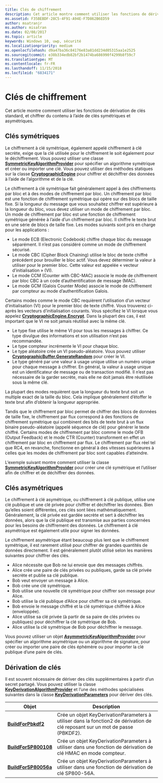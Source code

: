 ```yaml
---
title: Clés de chiffrement
description: Cet article montre comment utiliser les fonctions de dérivation de clés standard, et chiffrer du contenu à l’aide de clés symétriques et asymétriques.
ms.assetid: F35BEBDF-28C5-4F91-A94E-F7D862B6ED59
author: msatranjr
ms.author: misatran
ms.date: 02/08/2017
ms.topic: article
keywords: Windows 10, uwp, sécurité
ms.localizationpriority: medium
ms.openlocfilehash: d9a47ba36c84176e83a81dd234d05315aa1e2525
ms.sourcegitcommit: e38b334edb82bf2b1474ba686990f4299b8f59c7
ms.translationtype: MT
ms.contentlocale: fr-FR
ms.lasthandoff: 11/15/2018
ms.locfileid: "6834171"
---
```

# <a name="cryptographic-keys"></a>Clés de chiffrement




Cet article montre comment utiliser les fonctions de dérivation de clés standard, et chiffrer du contenu à l’aide de clés symétriques et asymétriques. 

## <a name="symmetric-keys"></a>Clés symétriques


Le chiffrement à clé symétrique, également appelé chiffrement à clé secrète, exige que la clé utilisée pour le chiffrement le soit également pour le déchiffrement. Vous pouvez utiliser une classe [**SymmetricKeyAlgorithmProvider**](https://msdn.microsoft.com/library/windows/apps/br241537) pour spécifier un algorithme symétrique et créer ou importer une clé. Vous pouvez utiliser des méthodes statiques sur la classe [**CryptographicEngine**](https://msdn.microsoft.com/library/windows/apps/br241490) pour chiffrer et déchiffrer des données à l’aide de l’algorithme et de la clé.

Le chiffrement à clé symétrique fait généralement appel à des chiffrements par bloc et à des modes de chiffrement par bloc. Un chiffrement par bloc est une fonction de chiffrement symétrique qui opère sur des blocs de taille fixe. Si la longueur du message que vous souhaitez chiffrer est supérieure à la longueur du bloc, vous devez utiliser un mode de chiffrement par bloc. Un mode de chiffrement par bloc est une fonction de chiffrement symétrique générée à l’aide d’un chiffrement par bloc. Il chiffre le texte brut en une série de blocs de taille fixe. Les modes suivants sont pris en charge pour les applications :

-   Le mode ECB (Electronic Codebook) chiffre chaque bloc du message séparément. Il n’est pas considéré comme un mode de chiffrement sécurisé.
-   Le mode CBC (Cipher Block Chaining) utilise le bloc de texte chiffré précédent pour brouiller le bloc actif. Vous devez déterminer la valeur à utiliser pour le premier bloc. Cette valeur est appelée « vecteur d’initialisation » (VI).
-   Le mode CCM (Counter with CBC-MAC) associe le mode de chiffrement par bloc CBC à un code d’authentification de message (MAC).
-   Le mode GCM (Galois Counter Mode) associe le mode de chiffrement par compteur au mode d’authentification Galois.

Certains modes comme le mode CBC requièrent l’utilisation d’un vecteur d’initialisation (VI) pour le premier bloc de texte chiffré. Vous trouverez ci-après les vecteurs d’initialisation courants. Vous spécifiez le VI lorsque vous appelez [**CryptographicEngine.Encrypt**](https://msdn.microsoft.com/library/windows/apps/br241494). Dans la plupart des cas, il est important que le VI ne soit jamais réutilisé avec la même clé.

-   Le type fixe utilise le même VI pour tous les messages à chiffrer. Ce type divulgue des informations et son utilisation n’est pas recommandée.
-   Le type compteur incrémente le VI pour chaque bloc.
-   Le type aléatoire crée un VI pseudo-aléatoire. Vous pouvez utiliser [**CryptographicBuffer.GenerateRandom**](https://msdn.microsoft.com/library/windows/apps/br241392) pour créer le VI.
-   Le type généré par une valeur à usage unique utilise un numéro unique pour chaque message à chiffrer. En général, la valeur à usage unique est un identificateur de message ou de transaction modifié. Il n’est pas nécessaire de la garder secrète, mais elle ne doit jamais être réutilisée sous la même clé.

La plupart des modes requièrent que la longueur du texte brut soit un multiple exact de la taille du bloc. Cela implique généralement d’étoffer le texte brut afin d’obtenir la longueur appropriée.

Tandis que le chiffrement par bloc permet de chiffrer des blocs de données de taille fixe, le chiffrement par flux correspond à des fonctions de chiffrement symétrique qui combinent des bits de texte brut à un flux binaire pseudo-aléatoire (appelé séquence de clé) pour générer le texte chiffré. Certains modes de chiffrement par bloc comme le mode OFB (Output Feedback) et le mode CTR (Counter) transforment en effet un chiffrement par bloc en chiffrement par flux. Le chiffrement par flux réel tel que RC4, en revanche, fonctionne en général à des vitesses supérieures à celles que les modes de chiffrement par bloc sont capables d’atteindre.

L’exemple suivant montre comment utiliser la classe [**SymmetricKeyAlgorithmProvider**](https://msdn.microsoft.com/library/windows/apps/br241537) pour créer une clé symétrique et l’utiliser afin de chiffrer et de déchiffrer des données.

## <a name="asymmetric-keys"></a>Clés asymétriques


Le chiffrement à clé asymétrique, ou chiffrement à clé publique, utilise une clé publique et une clé privée pour chiffrer et déchiffrer les données. Bien qu’elles soient différentes, ces clés sont liées mathématiquement. Généralement, la clé privée est gardée secrète et sert à déchiffrer les données, alors que la clé publique est transmise aux parties concernées pour les besoins de chiffrement des données. Le chiffrement à clé asymétrique est également utile pour signer les données.

Le chiffrement asymétrique étant beaucoup plus lent que le chiffrement symétrique, il est rarement utilisé pour chiffrer de grandes quantités de données directement. Il est généralement plutôt utilisé selon les manières suivantes pour chiffrer des clés.

-   Alice nécessite que Bob ne lui envoie que des messages chiffrés.
-   Alice crée une paire de clés privées ou publiques, garde sa clé privée secrète et publie sa clé publique.
-   Bob veut envoyer un message à Alice.
-   Bob crée une clé symétrique.
-   Bob utilise une nouvelle clé symétrique pour chiffrer son message pour Alice.
-   Bob utilise la clé publique d’Alice pour chiffrer sa clé symétrique.
-   Bob envoie le message chiffré et la clé symétrique chiffrée à Alice (enveloppée).
-   Alice utilise sa clé privée (à partir de sa paire de clés privées ou publiques) pour déchiffrer la clé symétrique de Bob.
-   Alice utilise la clé symétrique de Bob pour déchiffrer le message.

Vous pouvez utiliser un objet [**AsymmetricKeyAlgorithmProvider**](https://msdn.microsoft.com/library/windows/apps/br241478) pour spécifier un algorithme asymétrique ou un algorithme de signature, pour créer ou importer une paire de clés éphémère ou pour importer la clé publique d’une paire de clés.

## <a name="deriving-keys"></a>Dérivation de clés


Il est souvent nécessaire de dériver des clés supplémentaires à partir d’un secret partagé. Vous pouvez utiliser la classe [**KeyDerivationAlgorithmProvider**](https://msdn.microsoft.com/library/windows/apps/br241518) et l’une des méthodes spécialisées suivantes dans la classe [**KeyDerivationParameters**](https://msdn.microsoft.com/library/windows/apps/br241524) pour dériver des clés.

| Objet                                                                            | Description                                                                                                                                |
|-----------------------------------------------------------------------------------|--------------------------------------------------------------------------------------------------------------------------------------------|
| [**BuildForPbkdf2**](https://msdn.microsoft.com/library/windows/apps/br241525)    | Crée un objet KeyDerivationParameters à utiliser dans la fonction2 de dérivation de clé reposant sur un mot de passe (PBKDF2).                                 |
| [**BuildForSP800108**](https://msdn.microsoft.com/library/windows/apps/br241526)  | Crée un objet KeyDerivationParameters à utiliser dans une fonction de dérivation de clé HMAC en mode compteur. |
| [**BuildForSP80056a**](https://msdn.microsoft.com/library/windows/apps/br241527)  | Crée un objet KeyDerivationParameters à utiliser dans une fonction de dérivation de clé SP800-56A.                                                 |

 
